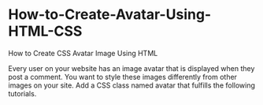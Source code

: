 # How-to-Create-Avatar-Using-HTML-CSS
How to Create CSS Avatar Image Using HTML

Every user on your website has an image avatar that is displayed when they post a comment. You want to style these images differently from other images on your site. Add a CSS class named avatar that fulfills the following tutorials.
